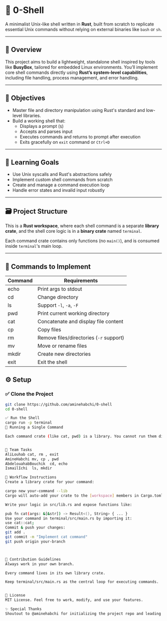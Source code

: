 # 🐚 0-Shell

A minimalist Unix-like shell written in **Rust**, built from scratch to replicate essential Unix commands without relying on external binaries like `bash` or `sh`.

---

## 📖 Overview

This project aims to build a lightweight, standalone shell inspired by tools like **BusyBox**, tailored for embedded Linux environments. You’ll implement core shell commands directly using **Rust’s system-level capabilities**, including file handling, process management, and error handling.

---

## 🎯 Objectives

- Master file and directory manipulation using Rust's standard and low-level libraries.
- Build a working shell that:
  - Displays a prompt (`$`)
  - Accepts and parses input
  - Executes commands and returns to prompt after execution
  - Exits gracefully on `exit` command or `Ctrl+D`

---

## 🧠 Learning Goals

- Use Unix syscalls and Rust's abstractions safely
- Implement custom shell commands from scratch
- Create and manage a command execution loop
- Handle error states and invalid input robustly

---

## 🗃️ Project Structure

This is a **Rust workspace**, where each shell command is a separate **library crate**, and the shell core logic is in a **binary crate** named `terminal`.

Each command crate contains only functions (no `main()`), and is consumed inside `terminal`'s main loop.

---
## 🔧 Commands to Implement

| Command | Requirements                                |
|---------|---------------------------------------------|
| echo    | Print args to stdout                        |
| cd      | Change directory                            |
| ls      | Support `-l`, `-a`, `-F`                     |
| pwd     | Print current working directory             |
| cat     | Concatenate and display file content        |
| cp      | Copy files                                  |
| rm      | Remove files/directories (`-r` support)     |
| mv      | Move or rename files                        |
| mkdir   | Create new directories                      |
| exit    | Exit the shell                              |
## ⚙️ Setup

### ✅ Clone the Project

```bash
git clone https://github.com/aminehabchi/0-shell
cd 0-shell

✅ Run the Shell
cargo run -p terminal
🧪 Running a Single Command

Each command crate (like cat, pwd) is a library. You cannot run them directly, but they are invoked from terminal.


👥 Team Tasks
AliLouhab cat, rm , exit
AmineHabchi	mv, cp , pwd
AbdelouahabBouchik	cd, echo
IsmailIchi	ls, mkdir

🚀 Workflow Instructions
Create a library crate for your command:

cargo new your-command --lib
Cargo will auto-add your crate to the [workspace] members in Cargo.toml.

Write your logic in src/lib.rs and expose functions like:

pub fn cat(args: &[&str]) -> Result<(), String> { ... }
Use your command in terminal/src/main.rs by importing it:
use cat::cat;
Commit & push your changes:
git add .
git commit -m "Implement cat command"
git push origin your-branch



🤝 Contribution Guidelines
Always work in your own branch.

Every command lives in its own library crate.

Keep terminal/src/main.rs as the central loop for executing commands.


🧾 License
MIT License. Feel free to work, modify, and use your features.

✨ Special Thanks
Shoutout to @aminehabchi for initializing the project repo and leading the workspace setup.